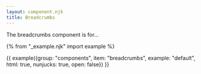 ```yaml
---
layout: component.njk
title: Breadcrumbs
---
```


The breadcrumbs component is for...

{% from "_example.njk" import example %}

{{ example({group: "components", item: "breadcrumbs", example: "default", html: true, nunjucks: true, open: false}) }}
